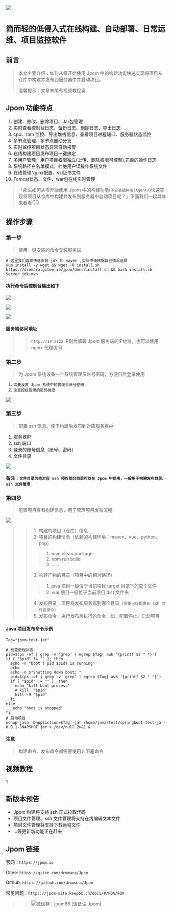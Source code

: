 ![](https://cdn.jsdelivr.net/gh/jiangzeyin/Jpom-site/images/jpom_logo.png)

#  `简而轻的低侵入式在线构建、自动部署、日常运维、项目监控软件`

## 前言

> 本文主要介绍：如何从零开始使用 Jpom 中的构建功能快速实现将项目从仓库中构建并发布到服务器中并启动项目。
>
> 温馨提示：文章末尾有视频教程奥

## Jpom 功能特点

1. 创建、修改、删除项目、Jar包管理
2. 实时查看控制台日志、备份日志、删除日志、导出日志
3. cpu、ram 监控、导出堆栈信息、查看项目进程端口、服务器状态监控
4. 多节点管理、多节点自动分发
5. 实时监控项目状态异常自动报警
6. 在线构建项目发布项目一键搞定
7. 多用户管理，用户项目权限独立(上传、删除权限可控制),完善的操作日志
8. 系统路径白名单模式，杜绝用户误操作系统文件
9. 在线管理Nginx配置、ssl证书文件
10. Tomcat状态、文件、war包在线实时管理

> 「那么如何从零开始使用 Jpom 中的构建功能(`不安装插件端(Agent)`)快速实现将项目从仓库中构建并发布到服务器中启动项目呢？」下面我们一起具体来看看👇👇


## 操作步骤

### 第一步

> 使用一键安装的命令安装服务端

```
# 这里我们选择快速安装 jdk 和 maven ,实际中请根据自己情况选择
yum install -y wget && wget -O install.sh https://dromara.gitee.io/jpom/docs/install.sh && bash install.sh Server jdk+mvn
```

#### 执行命令后控制台输出如下

![](https://cdn.jsdelivr.net/gh/jiangzeyin/Jpom-site/tutorial/images/ssh_release2/setp1.1.png)

![](https://cdn.jsdelivr.net/gh/jiangzeyin/Jpom-site/tutorial/images/ssh_release2/setp1.2.png)

![](https://cdn.jsdelivr.net/gh/jiangzeyin/Jpom-site/tutorial/images/ssh_release2/setp1.3.png)


#### 服务端访问地址

>> `http://IP:2122`  IP则为部署 Jpom 服务端的IP地址，也可以使用 nginx 代理访问

### 第二步

> 为 Jpom 系统设备一个系统管理员账号密码，方便日后登录使用

1. `需要设置 Jpom 系统中的管理员账号密码`
2. `注意超级管理的密码强度`

![](https://cdn.jsdelivr.net/gh/jiangzeyin/Jpom-site/tutorial/images/ssh_release2/setp2.png)

### 第三步

> 配置 ssh 信息、便于构建后发布到对应服务器中

1. 服务器IP
2. ssh 端口
3. 登录的账号信息（账号、密码）
4. 文件目录

![](https://cdn.jsdelivr.net/gh/jiangzeyin/Jpom-site/tutorial/images/ssh_release2/setp3.png)

#### 备注：`文件目录为给对应 ssh 授权部分目录可以在 Jpom 中使用，一般用于构建发布目录、ssh 文件管理`

### 第四步

> 配置项目查看构建信息，用于管理项目发布流程

![](https://cdn.jsdelivr.net/gh/jiangzeyin/Jpom-site/tutorial/images/ssh_release2/setp4.png)

>> 1. 构建的项目（仓库）信息
>> 2. 项目的构建命令（依赖的构建环境：maven、vue、python、php）
>>> 1. mvn clean package
>>> 2. npm run build
>>> 3. ......
>> 3. 构建产物的目录（项目中的相对路径）
>>> 1. java 项目一般位于当前项目 target 目录下的莫个文件
>>> 2. vue 项目一般位于当前项目 dist 文件夹
>> 4. 发布目录：项目将发布服务器到哪个目录（`需要已经配置到 ssh 文件目录中`）
>> 5. 发布命令：执行发布后执行的命令，如：配置停止、启动项目

#### Java 项目发布命令示例
```
Tag="jpom-test-jar"

# 检查进程状态
pid=$(ps -ef | grep -v 'grep' | egrep $Tag| awk '{printf $2 " "}')
if [ "$pid" != "" ]; then      
  echo -n "boot ( pid $pid) is running" 
  echo 
  echo -n $"Shutting down boot: "
  pid=$(ps -ef | grep -v 'grep' | egrep $Tag| awk '{printf $2 " "}')
  if [ "$pid" != "" ]; then
    echo "kill boot process"
    # kill  "$pid"
    kill -9 "$pid"
  fi
else 
   echo "boot is stopped" 
fi
# 启动项目
nohup java -Dappliction=$Tag -jar /home/java/test/springboot-test-jar-0.0.1-SNAPSHOT.jar > /dev/null 2>&1 &
```

#### 注意

> 构建命令、发布命令都需要使用非阻塞命令

## 视频教程

1

## 新版本预告

- Jpom 构建将支持 ssh 正式拉取代码
- 项目文件管理、ssh 文件管理将支持在线编辑文本文件
- 项目文件管理将支持下载远程文件
- ...等更新新功能正在赶来

## Jpom 链接

官网：`https://jpom.io`

Gitee: `https://gitee.com/dromara/Jpom`

Github: `https://github.com/dromara/Jpom`

常见问题：`https://jpom-site.keepbx.cn/docs/#/FQA/FQA`

>> ![微信群：jpom66 (请备注 Jpom)](https://cdn.jsdelivr.net/gh/jiangzeyin/Jpom-site/images/wx_qrcode.jpg)